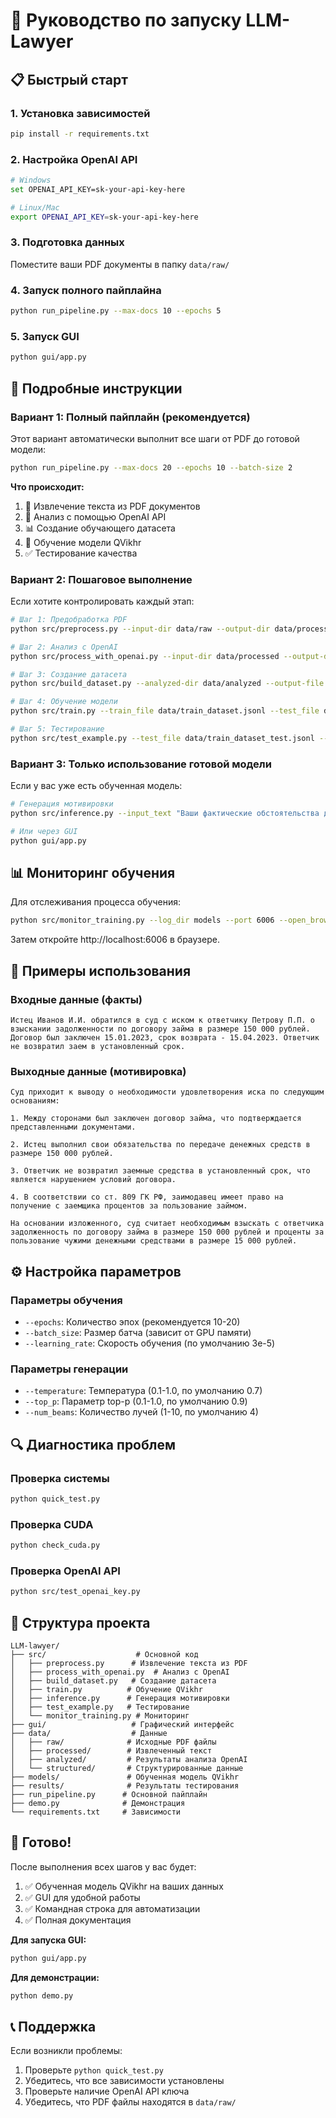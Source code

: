 # 🚀 Руководство по запуску LLM-Lawyer

## 📋 Быстрый старт

### 1. Установка зависимостей
```bash
pip install -r requirements.txt
```

### 2. Настройка OpenAI API
```bash
# Windows
set OPENAI_API_KEY=sk-your-api-key-here

# Linux/Mac
export OPENAI_API_KEY=sk-your-api-key-here
```

### 3. Подготовка данных
Поместите ваши PDF документы в папку `data/raw/`

### 4. Запуск полного пайплайна
```bash
python run_pipeline.py --max-docs 10 --epochs 5
```

### 5. Запуск GUI
```bash
python gui/app.py
```

## 🔧 Подробные инструкции

### Вариант 1: Полный пайплайн (рекомендуется)

Этот вариант автоматически выполнит все шаги от PDF до готовой модели:

```bash
python run_pipeline.py --max-docs 20 --epochs 10 --batch-size 2
```

**Что происходит:**
1. 📄 Извлечение текста из PDF документов
2. 🤖 Анализ с помощью OpenAI API
3. 📊 Создание обучающего датасета
4. 🧠 Обучение модели QVikhr
5. ✅ Тестирование качества

### Вариант 2: Пошаговое выполнение

Если хотите контролировать каждый этап:

```bash
# Шаг 1: Предобработка PDF
python src/preprocess.py --input-dir data/raw --output-dir data/processed

# Шаг 2: Анализ с OpenAI
python src/process_with_openai.py --input-dir data/processed --output-dir data/analyzed --max-docs 10

# Шаг 3: Создание датасета
python src/build_dataset.py --analyzed-dir data/analyzed --output-file data/train_dataset.jsonl

# Шаг 4: Обучение модели
python src/train.py --train_file data/train_dataset.jsonl --test_file data/train_dataset_test.jsonl --epochs 10

# Шаг 5: Тестирование
python src/test_example.py --test_file data/train_dataset_test.jsonl --output_dir results
```

### Вариант 3: Только использование готовой модели

Если у вас уже есть обученная модель:

```bash
# Генерация мотивировки
python src/inference.py --input_text "Ваши фактические обстоятельства дела" --output_file result.txt

# Или через GUI
python gui/app.py
```

## 📊 Мониторинг обучения

Для отслеживания процесса обучения:

```bash
python src/monitor_training.py --log_dir models --port 6006 --open_browser
```

Затем откройте http://localhost:6006 в браузере.

## 🎯 Примеры использования

### Входные данные (факты)
```
Истец Иванов И.И. обратился в суд с иском к ответчику Петрову П.П. о взыскании задолженности по договору займа в размере 150 000 рублей. Договор был заключен 15.01.2023, срок возврата - 15.04.2023. Ответчик не возвратил заем в установленный срок.
```

### Выходные данные (мотивировка)
```
Суд приходит к выводу о необходимости удовлетворения иска по следующим основаниям:

1. Между сторонами был заключен договор займа, что подтверждается представленными документами.

2. Истец выполнил свои обязательства по передаче денежных средств в размере 150 000 рублей.

3. Ответчик не возвратил заемные средства в установленный срок, что является нарушением условий договора.

4. В соответствии со ст. 809 ГК РФ, заимодавец имеет право на получение с заемщика процентов за пользование займом.

На основании изложенного, суд считает необходимым взыскать с ответчика задолженность по договору займа в размере 150 000 рублей и проценты за пользование чужими денежными средствами в размере 15 000 рублей.
```

## ⚙️ Настройка параметров

### Параметры обучения
- `--epochs`: Количество эпох (рекомендуется 10-20)
- `--batch_size`: Размер батча (зависит от GPU памяти)
- `--learning_rate`: Скорость обучения (по умолчанию 3e-5)

### Параметры генерации
- `--temperature`: Температура (0.1-1.0, по умолчанию 0.7)
- `--top_p`: Параметр top-p (0.1-1.0, по умолчанию 0.9)
- `--num_beams`: Количество лучей (1-10, по умолчанию 4)

## 🔍 Диагностика проблем

### Проверка системы
```bash
python quick_test.py
```

### Проверка CUDA
```bash
python check_cuda.py
```

### Проверка OpenAI API
```bash
python src/test_openai_key.py
```

## 📁 Структура проекта

```
LLM-lawyer/
├── src/                    # Основной код
│   ├── preprocess.py      # Извлечение текста из PDF
│   ├── process_with_openai.py  # Анализ с OpenAI
│   ├── build_dataset.py   # Создание датасета
│   ├── train.py          # Обучение QVikhr
│   ├── inference.py      # Генерация мотивировки
│   ├── test_example.py   # Тестирование
│   └── monitor_training.py # Мониторинг
├── gui/                   # Графический интерфейс
├── data/                  # Данные
│   ├── raw/              # Исходные PDF файлы
│   ├── processed/        # Извлеченный текст
│   ├── analyzed/         # Результаты анализа OpenAI
│   └── structured/       # Структурированные данные
├── models/               # Обученная модель QVikhr
├── results/              # Результаты тестирования
├── run_pipeline.py      # Основной пайплайн
├── demo.py              # Демонстрация
└── requirements.txt     # Зависимости
```

## 🎉 Готово!

После выполнения всех шагов у вас будет:

1. ✅ Обученная модель QVikhr на ваших данных
2. ✅ GUI для удобной работы
3. ✅ Командная строка для автоматизации
4. ✅ Полная документация

**Для запуска GUI:**
```bash
python gui/app.py
```

**Для демонстрации:**
```bash
python demo.py
```

## 📞 Поддержка

Если возникли проблемы:
1. Проверьте `python quick_test.py`
2. Убедитесь, что все зависимости установлены
3. Проверьте наличие OpenAI API ключа
4. Убедитесь, что PDF файлы находятся в `data/raw/` 